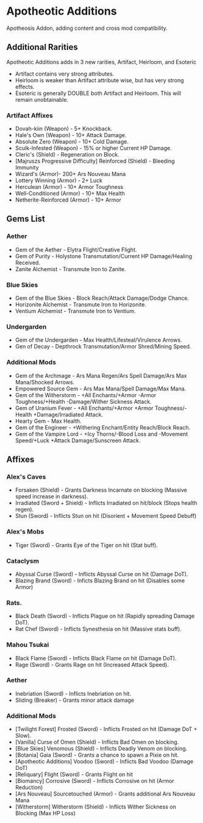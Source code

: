 # Apotheotic Additions
Apotheosis Addon, adding content and cross mod compatibility.

## Additional Rarities
Apotheotic Additions adds in 3 new rarities, Artifact, Heirloom, and Esoteric
- Artifact contains very strong attributes.
- Heirloom is weaker than Artifact attribute wise, but has very strong effects.
- Esoteric is generally DOUBLE both Artifact and Heirloom. This will remain unobtainable.
### __Artifact Affixes__
- Dovah-kiin (Weapon) - 5+ Knockback.
- Hale's Own (Weapon) - 10+ Attack Damage.
- Absolute Zero (Weapon) - 10+ Cold Damage.
- Sculk-Infested (Weapon) - 15% or higher Current HP Damage.
- Cleric's (Shield) - Regeneration on Block.
- [Majruszs Progressive Difficulty] Reinforced (Shield) - Bleeding Immunity
- Wizard's (Armor)- 200+ Ars Nouveau Mana
- Lottery Winning (Armor) - 2+ Luck
- Herculean (Armor) - 10+ Armor Toughness
- Well-Conditioned (Armor) - 10+ Max Health
- Netherite-Reinforced (Armor) - 10+ Armor
## Gems List
### __Aether__
- Gem of the Aether - Elytra Flight/Creative Flight.
- Gem of Purity - Holystone Transmutation/Current HP Damage/Healing Received.
- Zanite Alchemist - Transmute Iron to Zanite.

### __Blue Skies__
- Gem of the Blue Skies - Block Reach/Attack Damage/Dodge Chance.
- Horizonite Alchemist - Transmute Iron to Horizonite.
- Ventium Alchemist - Transmute Iron to Ventium.

### __Undergarden__
- Gem of the Undergarden - Max Health/Lifesteal/Virulence Arrows.
- Gen of Decay - Depthrock Transmutation/Armor Shred/Mining Speed.

### __Additional Mods__
- Gem of the Archmage - Ars Mana Regen/Ars Spell Damage/Ars Max Mana/Shocked Arrows.
- Empowered Source Gem - Ars Max Mana/Spell Damage/Max Mana.
- Gem of the Witherstorm - +All Enchants/+Armor  -Armor Toughness/+Health -Damage/Wither Sickness Attack.
- Gem of Uranium Fever - +All Enchants/+Armor  +Armor Toughness/-Health +Damage/Irradiated Attack.
- Hearty Gem - Max Health.
- Gem of the Engineer - +Withering Enchant/Entity Reach/Block Reach.
- Gem of the Vampire Lord - +Icy Thorns/-Blood Loss and -Movement Speed/+Luck +Attack Damage/Sunscreen Attack.
## Affixes
### __Alex's Caves__
- Forsaken (Shield) - Grants Darkness Incarnate on blocking (Massive speed increase in darkness).
- Irradiated (Sword + Shield) - Inflicts Irradiated on hit/block (Stops health regen).
- Stun (Sword) - Inflicts Stun on hit (Disorient + Movement Speed Debuff)
### __Alex's Mobs__
- Tiger (Sword) - Grants Eye of the Tiger on hit (Stat buff).
### __Cataclysm__
- Abyssal Curse (Sword) - Inflicts Abyssal Curse on hit (Damage DoT).
- Blazing Brand (Sword) - Inficts Blazing Brand on hit (Disables some Armor)
### __Rats__.
- Black Death (Sword) - Inflicts Plague on hit (Rapidly spreading Damage DoT).
- Rat Chef (Sword) -  Inflicts Synesthesia on hit (Massive stats buff).
### __Mahou Tsukai__
- Black Flame (Sword) - Inflicts Black Flame on hit (Damage DoT).
- Rage (Sword) - Grants Rage on hit (Increased Attack Speed).
### __Aether__
- Inebriation (Sword) - Inflicts Inebriation on hit.
- Sliding (Breaker) - Grants minor attack damage
### __Additional Mods__
- [Twilight Forest] Frosted (Sword) - Inflicts Frosted on hit (Damage DoT + Slow).
- [Vanilla] Curse of Omen (Shield) - Inflicts Bad Omen on blocking.
- [Blue Skies] Venomous (Shield) - Inflicts Deadly Venom on blocking.
- [Botania] Gaia (Sword) - Grants a chance to spawn a Pixie on hit.
- [Apotheotic Additions] Voodoo (Sword) - Inflicts Bad Voodoo (Damage DoT)
- [Reliquary] Flight (Sword) - Grants Flight on hit
- [Biomancy] Corrosive (Sword) - Inflicts Corrosive on hit (Armor Reduction)
- [Ars Nouveau] Sourcetouched (Armor) - Grants additional Ars Nouveau Mana
- [Witherstorm] Witherstorm (Shield) - Inflicts Wither Sickness on Blocking (Max HP Loss)
